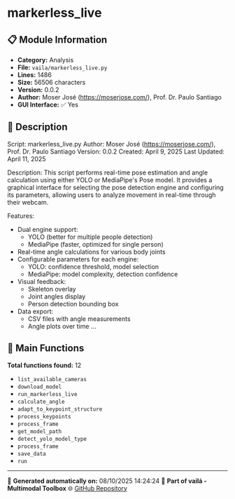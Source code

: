 # markerless_live

## 📋 Module Information

- **Category:** Analysis
- **File:** `vaila/markerless_live.py`
- **Lines:** 1486
- **Size:** 56506 characters
- **Version:** 0.0.2
- **Author:** Moser José (https://moserjose.com/),  Prof. Dr. Paulo Santiago
- **GUI Interface:** ✅ Yes

## 📖 Description


Script: markerless_live.py
Author: Moser José (https://moserjose.com/),  Prof. Dr. Paulo Santiago
Version: 0.0.2
Created: April 9, 2025
Last Updated: April 11, 2025

Description:
This script performs real-time pose estimation and angle calculation using either YOLO or
MediaPipe's Pose model. It provides a graphical interface for selecting the pose detection
engine and configuring its parameters, allowing users to analyze movement in real-time
through their webcam.

Features:
- Dual engine support:
    - YOLO (better for multiple people detection)
    - MediaPipe (faster, optimized for single person)
- Real-time angle calculations for various body joints
- Configurable parameters for each engine:
    - YOLO: confidence threshold, model selection
    - MediaPipe: model complexity, detection confidence
- Visual feedback:
    - Skeleton overlay
    - Joint angles display
    - Person detection bounding box
- Data export:
    - CSV files with angle measurements
    - Angle plots over time
...

## 🔧 Main Functions

**Total functions found:** 12

- `list_available_cameras`
- `download_model`
- `run_markerless_live`
- `calculate_angle`
- `adapt_to_keypoint_structure`
- `process_keypoints`
- `process_frame`
- `get_model_path`
- `detect_yolo_model_type`
- `process_frame`
- `save_data`
- `run`




---

📅 **Generated automatically on:** 08/10/2025 14:24:24
🔗 **Part of vailá - Multimodal Toolbox**
🌐 [GitHub Repository](https://github.com/vaila-multimodaltoolbox/vaila)
